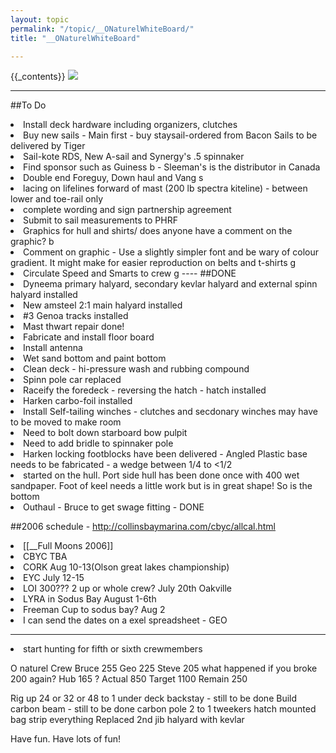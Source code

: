 ```yaml
---
layout: topic
permalink: "/topic/__ONaturelWhiteBoard/"
title: "__ONaturelWhiteBoard"

---
```


{{_contents}}
<img src="images/blr/Onat.jpg">



----
##To Do

<li> Install deck hardware including organizers, clutches
<li> Buy new sails - Main first - buy staysail-ordered from Bacon Sails to be delivered by Tiger
<li> Sail-kote RDS, New A-sail  and Synergy's .5 spinnaker
<li> Find sponsor such as Guiness b - Sleeman's is the distributor in Canada
<li> Double end Foreguy, Down haul and Vang s
<li> lacing on lifelines forward of mast (200 lb spectra kiteline) - between lower and toe-rail only
<li> complete wording and sign partnership agreement
<li> Submit to sail measurements to PHRF
<li> Graphics for  hull and shirts/ does anyone have a comment on the graphic? b
<li> Comment on graphic - Use a slightly simpler font and be wary of colour gradient. It might make for easier reproduction on belts and t-shirts g
<li> Circulate Speed and Smarts to crew g
----
##DONE
<li> Dyneema primary halyard, secondary kevlar halyard and external spinn halyard installed
<li> New amsteel 2:1 main halyard installed
<li>   #3 Genoa tracks installed
<li> Mast thwart repair done!
<li> Fabricate and install floor board
<li> Install antenna
<li> Wet sand bottom and paint bottom
<li> Clean deck - hi-pressure wash and rubbing compound
<li> Spinn pole car replaced
<li> Raceify the foredeck - reversing the hatch - hatch installed
<li> Harken carbo-foil installed
<li> Install Self-tailing winches - clutches and secdonary winches may have to be moved to make room
<li> Need to bolt down starboard bow pulpit
<li> Need to add bridle to spinnaker pole
<li> Harken locking footblocks have been delivered - Angled Plastic base needs to be fabricated - a wedge between 1/4 to <1/2
<li> started on the hull. Port side hull has been done once with 400 wet sandpaper. Foot of keel needs a little work but is in great shape! So is the bottom
<li> Outhaul - Bruce to get swage fitting - DONE

##2006 schedule  - http://collinsbaymarina.com/cbyc/allcal.html
<li> [[__Full Moons 2006]]
<li> CBYC  TBA
<li> CORK  Aug 10-13(Olson great lakes championship)
<li> EYC   July 12-15
<li> LOI 300??? 2 up or whole crew?  July 20th Oakville
<li> LYRA in Sodus Bay August 1-6th
<li> Freeman Cup to sodus bay? Aug 2
<li> I can send the dates on a exel spreadsheet - GEO

----
<li> start hunting for fifth or sixth crewmembers

O naturel Crew
Bruce	255
Geo	225
Steve	205 what happened if you broke 200 again?
Hub	165
?
Actual	850
Target	1100
Remain	250



Rig up 24 or 32 or 48 to 1 under deck backstay - still to be done
Build carbon beam - still to be done
carbon pole
2 to 1 tweekers
hatch mounted bag
strip everything
Replaced 2nd jib halyard with kevlar

Have fun. Have lots of fun!


